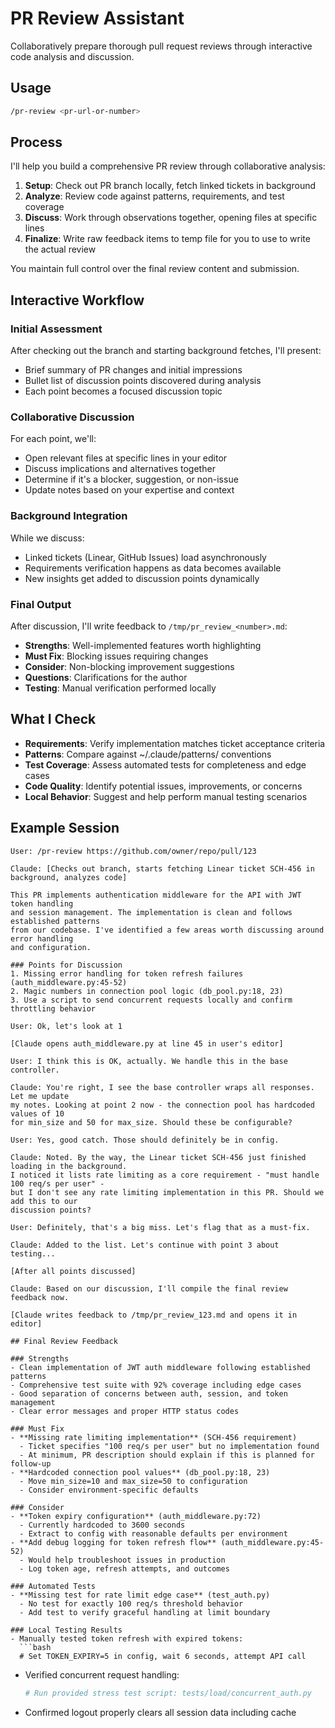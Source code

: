 # PR Review Assistant

Collaboratively prepare thorough pull request reviews through interactive code analysis and discussion.

## Usage

```bash
/pr-review <pr-url-or-number>
```

## Process

I'll help you build a comprehensive PR review through collaborative analysis:

1. **Setup**: Check out PR branch locally, fetch linked tickets in background
2. **Analyze**: Review code against patterns, requirements, and test coverage
3. **Discuss**: Work through observations together, opening files at specific lines
4. **Finalize**: Write raw feedback items to temp file for you to use to write the actual review

You maintain full control over the final review content and submission.

## Interactive Workflow

### Initial Assessment
After checking out the branch and starting background fetches, I'll present:
- Brief summary of PR changes and initial impressions
- Bullet list of discussion points discovered during analysis
- Each point becomes a focused discussion topic

### Collaborative Discussion
For each point, we'll:
- Open relevant files at specific lines in your editor
- Discuss implications and alternatives together
- Determine if it's a blocker, suggestion, or non-issue
- Update notes based on your expertise and context

### Background Integration
While we discuss:
- Linked tickets (Linear, GitHub Issues) load asynchronously
- Requirements verification happens as data becomes available
- New insights get added to discussion points dynamically

### Final Output
After discussion, I'll write feedback to `/tmp/pr_review_<number>.md`:
- **Strengths**: Well-implemented features worth highlighting
- **Must Fix**: Blocking issues requiring changes
- **Consider**: Non-blocking improvement suggestions
- **Questions**: Clarifications for the author
- **Testing**: Manual verification performed locally

## What I Check

- **Requirements**: Verify implementation matches ticket acceptance criteria
- **Patterns**: Compare against ~/.claude/patterns/ conventions
- **Test Coverage**: Assess automated tests for completeness and edge cases
- **Code Quality**: Identify potential issues, improvements, or concerns
- **Local Behavior**: Suggest and help perform manual testing scenarios

## Example Session

```
User: /pr-review https://github.com/owner/repo/pull/123

Claude: [Checks out branch, starts fetching Linear ticket SCH-456 in background, analyzes code]

This PR implements authentication middleware for the API with JWT token handling
and session management. The implementation is clean and follows established patterns
from our codebase. I've identified a few areas worth discussing around error handling
and configuration.

### Points for Discussion
1. Missing error handling for token refresh failures (auth_middleware.py:45-52)
2. Magic numbers in connection pool logic (db_pool.py:18, 23)
3. Use a script to send concurrent requests locally and confirm throttling behavior

User: Ok, let's look at 1

[Claude opens auth_middleware.py at line 45 in user's editor]

User: I think this is OK, actually. We handle this in the base controller.

Claude: You're right, I see the base controller wraps all responses. Let me update
my notes. Looking at point 2 now - the connection pool has hardcoded values of 10
for min_size and 50 for max_size. Should these be configurable?

User: Yes, good catch. Those should definitely be in config.

Claude: Noted. By the way, the Linear ticket SCH-456 just finished loading in the background.
I noticed it lists rate limiting as a core requirement - "must handle 100 req/s per user" -
but I don't see any rate limiting implementation in this PR. Should we add this to our
discussion points?

User: Definitely, that's a big miss. Let's flag that as a must-fix.

Claude: Added to the list. Let's continue with point 3 about testing...

[After all points discussed]

Claude: Based on our discussion, I'll compile the final review feedback now.

[Claude writes feedback to /tmp/pr_review_123.md and opens it in editor]

## Final Review Feedback

### Strengths
- Clean implementation of JWT auth middleware following established patterns
- Comprehensive test suite with 92% coverage including edge cases
- Good separation of concerns between auth, session, and token management
- Clear error messages and proper HTTP status codes

### Must Fix
- **Missing rate limiting implementation** (SCH-456 requirement)
  - Ticket specifies "100 req/s per user" but no implementation found
  - At minimum, PR description should explain if this is planned for follow-up
- **Hardcoded connection pool values** (db_pool.py:18, 23)
  - Move min_size=10 and max_size=50 to configuration
  - Consider environment-specific defaults

### Consider
- **Token expiry configuration** (auth_middleware.py:72)
  - Currently hardcoded to 3600 seconds
  - Extract to config with reasonable defaults per environment
- **Add debug logging for token refresh flow** (auth_middleware.py:45-52)
  - Would help troubleshoot issues in production
  - Log token age, refresh attempts, and outcomes

### Automated Tests
- **Missing test for rate limit edge case** (test_auth.py)
  - No test for exactly 100 req/s threshold behavior
  - Add test to verify graceful handling at limit boundary

### Local Testing Results
- Manually tested token refresh with expired tokens:
  ```bash
  # Set TOKEN_EXPIRY=5 in config, wait 6 seconds, attempt API call
  ```
- Verified concurrent request handling:
  ```bash
  # Run provided stress test script: tests/load/concurrent_auth.py
  ```
- Confirmed logout properly clears all session data including cache
```